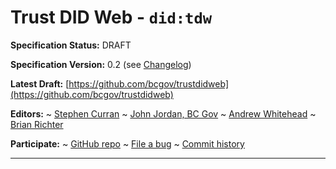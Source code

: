 Trust DID Web - `did:tdw`
==================

**Specification Status:** DRAFT

**Specification Version:** 0.2 (see [Changelog](#did-tdw-version-changelog))

**Latest Draft:**
  [https://github.com/bcgov/trustdidweb](https://github.com/bcgov/trustdidweb)

**Editors:**
~ [Stephen Curran](https://github.com/swcurran)
~ [John Jordan, BC Gov](https://github.com/jljordan42)
~ [Andrew Whitehead](https://github.com/andrewwhitehead)
~ [Brian Richter](https://github.com/brianorwhatever)

**Participate:**
~ [GitHub repo](https://github.com/bcgov/trustdidweb)
~ [File a bug](https://github.com/bcgov/trustdidweb/issues)
~ [Commit history](https://github.com/bcgov/trustdidweb/commits/main)

------------------------------------
